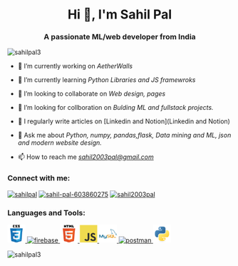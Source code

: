 <h1 align="center">Hi 👋, I'm Sahil Pal</h1>
<h3 align="center">A passionate ML/web developer from India</h3>

<p align="left"> <img src="https://komarev.com/ghpvc/?username=sahilpal3&label=Profile%20views&color=0e75b6&style=flat" alt="sahilpal3" /> </p>

- 🔭 I’m currently working on *AetherWalls*

- 🌱 I’m currently learning *Python Libraries and JS framewroks*

- 👯 I’m looking to collaborate on *Web design, pages*

- 🤝 I’m looking for collboration on *Bulding ML and fullstack projects.*

- 📝 I regularly write articles on [Linkedin and Notion](Linkedin and Notion)

- 💬 Ask me about *Python, numpy, pandas,flask, Data mining and ML, json and modern website design.*

- 📫 How to reach me *sahil2003pal@gmail.com*

<h3 align="left">Connect with me:</h3>
<p align="left">
<a href="https://dev.to/sahilpal" target="blank"><img align="center" src="https://raw.githubusercontent.com/rahuldkjain/github-profile-readme-generator/master/src/images/icons/Social/devto.svg" alt="sahilpal" height="30" width="40" /></a>
<a href="https://linkedin.com/in/sahil-pal-603860275" target="blank"><img align="center" src="https://raw.githubusercontent.com/rahuldkjain/github-profile-readme-generator/master/src/images/icons/Social/linked-in-alt.svg" alt="sahil-pal-603860275" height="30" width="40" /></a>
<a href="https://medium.com/sahil2003pal" target="blank"><img align="center" src="https://raw.githubusercontent.com/rahuldkjain/github-profile-readme-generator/master/src/images/icons/Social/medium.svg" alt="sahil2003pal" height="30" width="40" /></a>
</p>

<h3 align="left">Languages and Tools:</h3>
<p align="left"> <a href="https://www.w3schools.com/css/" target="_blank" rel="noreferrer"> <img src="https://raw.githubusercontent.com/devicons/devicon/master/icons/css3/css3-original-wordmark.svg" alt="css3" width="40" height="40"/> </a> <a href="https://firebase.google.com/" target="_blank" rel="noreferrer"> <img src="https://www.vectorlogo.zone/logos/firebase/firebase-icon.svg" alt="firebase" width="40" height="40"/> </a> <a href="https://www.w3.org/html/" target="_blank" rel="noreferrer"> <img src="https://raw.githubusercontent.com/devicons/devicon/master/icons/html5/html5-original-wordmark.svg" alt="html5" width="40" height="40"/> </a> <a href="https://developer.mozilla.org/en-US/docs/Web/JavaScript" target="_blank" rel="noreferrer"> <img src="https://raw.githubusercontent.com/devicons/devicon/master/icons/javascript/javascript-original.svg" alt="javascript" width="40" height="40"/> </a> <a href="https://www.mysql.com/" target="_blank" rel="noreferrer"> <img src="https://raw.githubusercontent.com/devicons/devicon/master/icons/mysql/mysql-original-wordmark.svg" alt="mysql" width="40" height="40"/> </a> <a href="https://postman.com" target="_blank" rel="noreferrer"> <img src="https://www.vectorlogo.zone/logos/getpostman/getpostman-icon.svg" alt="postman" width="40" height="40"/> </a> <a href="https://www.python.org" target="_blank" rel="noreferrer"> <img src="https://raw.githubusercontent.com/devicons/devicon/master/icons/python/python-original.svg" alt="python" width="40" height="40"/> </a> </p>

<p><img align="center" src="https://github-readme-stats.vercel.app/api/top-langs?username=sahilpal3&show_icons=true&locale=en&layout=compact" alt="sahilpal3" /></p>
